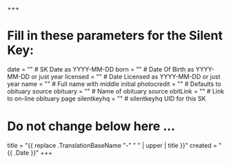 +++
# Fill in these parameters for the Silent Key:
date = ""        # SK Date as YYYY-MM-DD
born = ""        # Date Of Birth as YYYY-MM-DD or just year
licensed = ""    # Date Licensed as YYYY-MM-DD or just year
name = ""        # Full name with middle initial
photocredit = "" # Defaults to obituary source
obituary = ""    # Name of obituary source
obitLink = ""    # Link to on-line obituary page
silentkeyhq = "" # silentkeyhq UID for this SK
# Do not change below here ...
title = "{{ replace .TranslationBaseName "-" " " | upper | title }}"
created = "{{ .Date }}"
+++
